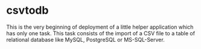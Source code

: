 # csvtodb
This is the very beginning of deployment of a little helper application which has only one task. 
This task consists of the import of a CSV file to a table of relational database like MySQL, PostgreSQL or MS-SQL-Server. 

